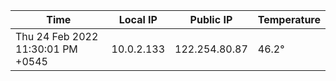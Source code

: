 | Time     | Local IP | Public IP | Temperature |
| ----------- | ----------- | ----------- | ----------- |
| Thu 24 Feb 2022 11:30:01 PM +0545      | 10.0.2.133     | 122.254.80.87  | 46.2° |
